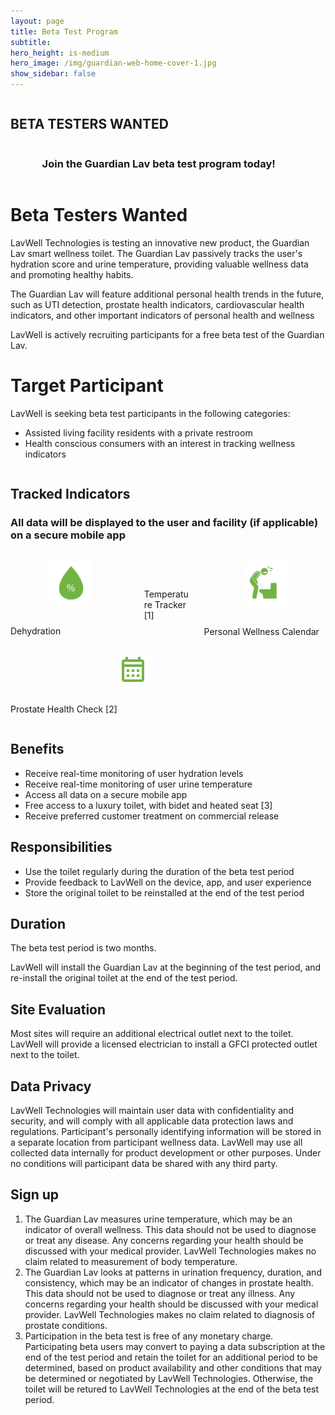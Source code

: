 ```yaml
---
layout: page
title: Beta Test Program
subtitle: 
hero_height: is-medium
hero_image: /img/guardian-web-home-cover-1.jpg
show_sidebar: false
---
```


<section class="section">
    <section class="hero is-light">
        <div class="columns">
            <div class="column is-12">
                <div class="content">
                    <h2 class="has-text-centered">BETA TESTERS WANTED</h2>
                </div>
            </div>
        </div>
        <div class="columns">
            <div class="column is-2"></div>
            <div class="column is-8">
                <div class="content">
                    <h3 class="has-text-centered">Join the Guardian Lav beta test program today!</h3>
                </div>
            </div>
            <div class="column is-2"></div>
        </div>
    </section>
</section>

# Beta Testers Wanted
LavWell Technologies is testing an innovative new product, the Guardian Lav smart wellness toilet.  The Guardian Lav passively tracks the user's hydration score and urine temperature, providing valuable wellness data and promoting healthy habits.

The Guardian Lav will feature additional personal health trends in the future, such as UTI detection, prostate health indicators, cardiovascular health indicators, and other important indicators of personal health and wellness

LavWell is actively recruiting participants for a free beta test of the Guardian Lav.

# Target Participant
LavWell is seeking beta test participants in the following categories:
- Assisted living facility residents with a private restroom
- Health conscious consumers with an interest in tracking wellness indicators


<section class="section" is-medium>
    <div class="columns">
        <div class="column" is-full>
            <div class="content">
                <h2 class="has-text-centered">Tracked Indicators</h2>
                <h3 class="has-text-centered">All data will be displayed to the user and facility (if applicable) on a secure mobile app</h3>
            </div>
        </div>
    </div>
    <div class="columns is-multiline is-centered">
        <div class="column is-4 has-text-centered">
            <div class="columns">
                <div class="column is-3"></div>
                <div class="column is-6">
                    <figure class="image is-4 is-square">
                        <img src="/img/icons/dehydration.svg" alt="picture" class="image-responsive">
                    </figure>
                </div>
                <div class="column is-3"></div>
            </div>
            <p class="title is-5">Dehydration</p>
        </div>
        <div class="column is-4 has-text-centered">
            <div class="columns">
                <div class="column is-3"></div>
                <div class="column is-6">
                    <figure class="image is-4 is-square">
                        <img src="/img/icons/temperature.svg" alt="picture" class="image-responsive">
                    </figure>
                </div>
                <div class="column is-3"></div>
            </div>
            <p class="title is-5">Temperature Tracker [1]</p>
        </div>
                <div class="column is-4 has-text-centered">
            <div class="columns">
                <div class="column is-3"></div>
                <div class="column is-6">
                    <figure class="image is-4 is-square">
                        <img src="/img/icons/urinary-tract-function.svg" alt="picture" class="image-responsive">
                    </figure>
                </div>
                <div class="column is-3"></div>
            </div>
            <p class="title is-5">Personal Wellness Calendar</p>
        </div>
                </div>
                <div class="column is-4 has-text-centered">
            <div class="columns">
                <div class="column is-3"></div>
                <div class="column is-6">
                    <figure class="image is-4 is-square">
                        <img src="/img/icons/calendar_month.svg" alt="picture" class="image-responsive">
                    </figure>
                </div>
                <div class="column is-3"></div>
            </div>
            <p class="title is-5">Prostate Health Check [2]</p>
        </div>

# Benefits
- Receive real-time monitoring of user hydration levels
- Receive real-time monitoring of user urine temperature
- Access all data on a secure mobile app
- Free access to a luxury toilet, with bidet and heated seat [3]
- Receive preferred customer treatment on commercial release

# Responsibilities
- Use the toilet regularly during the duration of the beta test period
- Provide feedback to LavWell on the device, app, and user experience
- Store the original toilet to be reinstalled at the end of the test period

# Duration
The beta test period is two months.

LavWell will install the Guardian Lav at the beginning of the test period, and re-install the original toilet at the end of the test period.

# Site Evaluation
Most sites will require an additional electrical outlet next to the toilet.  LavWell will provide a licensed electrician to install a GFCI protected outlet next to the toilet.

# Data Privacy
LavWell Technologies will maintain user data with confidentiality and security, and will comply with all applicable data protection laws and regulations.  Participant's personally identifying information will be stored in a separate location from participant wellness data.  LavWell may use all collected data internally for product development or other purposes.  Under no conditions will participant data be shared with any third party.

# Sign up
<div id="formkeep-embed" data-formkeep-url="https://formkeep.com/p/d1952ecdaad54b0d412d8f1174db8024?embedded=1"></div>

<script type="text/javascript" src="https://pym.nprapps.org/pym.v1.min.js"></script>
<script type="text/javascript" src="https://formkeep-production-herokuapp-com.global.ssl.fastly.net/formkeep-embed.js"></script>

<!-- Get notified when the form is submitted, add your own code below: -->
<script>
const formkeepEmbed = document.querySelector('#formkeep-embed')

formkeepEmbed.addEventListener('formkeep-embed:submitting', _event => {
  console.log('Submitting form...')
})

formkeepEmbed.addEventListener('formkeep-embed:submitted', _event => {
  console.log('Submitted form...')
})
</script>

1. The Guardian Lav measures urine temperature, which may be an indicator of overall wellness.  This data should not be used to diagnose or treat any disease.  Any concerns regarding your health should be discussed with your medical provider.  LavWell Technologies makes no claim related to measurement of body temperature.
2. The Guardian Lav looks at patterns in urination frequency, duration, and consistency, which may be an indicator of changes in prostate health.  This data should not be used to diagnose or treat any illness.  Any concerns regarding your health should be discussed with your medical provider.  LavWell Technologies makes no claim related to diagnosis of prostate conditions.
3. Participation in the beta test is free of any monetary charge. Participating beta users may convert to paying a data subscription at the end of the test period and retain the toilet for an additional period to be determined, based on product availability and other conditions that may be determined or negotiated by LavWell Technologies.  Otherwise, the toilet will be retured to LavWell Technologies at the end of the beta test period.